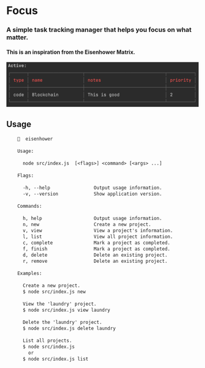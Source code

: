 # Focus

### A simple task tracking manager that helps you focus on what matter.

#### This is an inspiration from the Eisenhower Matrix.

![Focus screenshot](screenshot.png)


## Usage

```
    🔎  eisenhower 

    Usage:

      node src/index.js  [<flags>] <command> [<args> ...]

    Flags:

      -h, --help                Output usage information.
      -v, --version             Show application version.

    Commands:

      h, help                   Output usage information.
      n, new                    Create a new project.
      v, view                   View a project's information.
      l, list                   View all project information.
      c, complete               Mark a project as completed.
      f, finish                 Mark a project as completed.
      d, delete                 Delete an existing project.
      r, remove                 Delete an existing project.

    Examples:

      Create a new project.
      $ node src/index.js new

      View the 'laundry' project.
      $ node src/index.js view laundry

      Delete the 'laundry' project.
      $ node src/index.js delete laundry

      List all projects.
      $ node src/index.js
        or
      $ node src/index.js list
```
